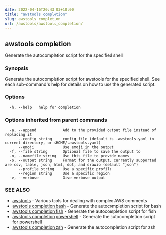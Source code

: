 ```yaml
---
date: 2022-04-16T20:43:03+10:00
title: "awstools completion"
slug: awstools_completion
url: /awstools/awstools_completion/
---
```

## awstools completion

Generate the autocompletion script for the specified shell

### Synopsis

Generate the autocompletion script for awstools for the specified shell.
See each sub-command's help for details on how to use the generated script.


### Options

```
  -h, --help   help for completion
```

### Options inherited from parent commands

```
  -a, --append            Add to the provided output file instead of replacing it
      --config string     config file (default is .awstools.yaml in current directory, or $HOME/.awstools.yaml)
      --emoji             Use emoji in the output
  -f, --file string       Optional file to save the output to
  -n, --namefile string   Use this file to provide names
  -o, --output string     Format for the output, currently supported are csv, table, json, html, dot, and drawio (default "json")
      --profile string    Use a specific profile
      --region string     Use a specific region
  -v, --verbose           Give verbose output
```

### SEE ALSO

* [awstools](#awstools)	 - Various tools for dealing with complex AWS comments
* [awstools completion bash](#awstools-completion-bash)	 - Generate the autocompletion script for bash
* [awstools completion fish](#awstools-completion-fish)	 - Generate the autocompletion script for fish
* [awstools completion powershell](#awstools-completion-powershell)	 - Generate the autocompletion script for powershell
* [awstools completion zsh](#awstools-completion-zsh)	 - Generate the autocompletion script for zsh

